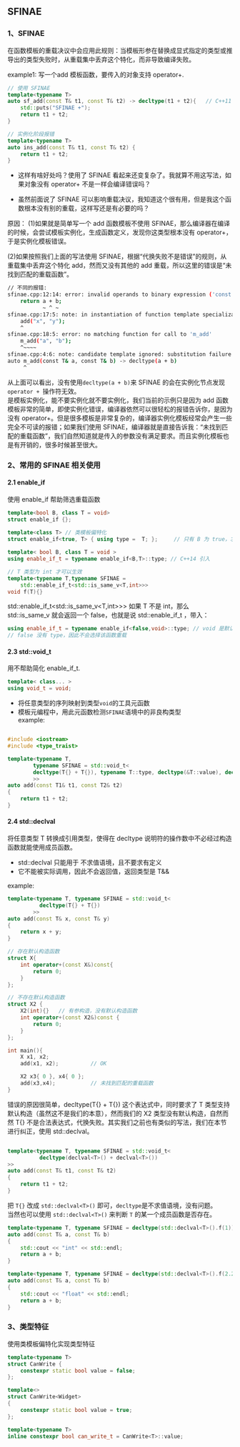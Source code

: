## SFINAE

### 1、SFINAE
在函数模板的重载决议中会应用此规则：当模板形参在替换成显式指定的类型或推导出的类型失败时，从重载集中丢弃这个特化，而非导致编译失败。

example1: 写一个add 模板函数，要传入的对象支持 operator+.
```c++
// 使用 SFINAE
template<typename T>
auto sf_add(const T& t1, const T& t2) -> decltype(t1 + t2){   // C++11 后置返回类型，在返回类型中运用 SFINAE
    std::puts("SFINAE +");
    return t1 + t2;
}

// 实例化阶段报错
template<typename T>
auto ins_add(const T& t1, const T& t2) {
    return t1 + t2;
}
```

- 这样有啥好处吗？使用了 SFINAE 看起来还变复杂了。我就算不用这写法，如果对象没有 operator+ 不是一样会编译错误吗？

- 虽然前面说了 SFINAE 可以影响重载决议，我知道这个很有用，但是我这个函数根本没有别的重载，这样写还是有必要的吗？

原因：
(1)如果就是简单写一个 add 函数模板不使用 SFINAE，那么编译器在编译的时候，会尝试模板实例化，生成函数定义，发现你这类型根本没有 operator+，于是实例化模板错误。  

(2)如果按照我们上面的写法使用 SFINAE，根据“代换失败不是错误”的规则，从重载集中丢弃这个特化 add，然而又没有其他的 add 重载，所以这里的错误是“未找到匹配的重载函数”。  
```bash
// 不同的报错:
sfinae.cpp:12:14: error: invalid operands to binary expression ('const char[2]' and 'const char[2]')
    return a + b;
           ~ ^ ~
sfinae.cpp:17:5: note: in instantiation of function template specialization 'add<char[2]>' requested here
    add("x", "y");
    ^
sfinae.cpp:18:5: error: no matching function for call to 'm_add'
    m_add("a", "b");
    ^~~~~
sfinae.cpp:4:6: note: candidate template ignored: substitution failure [with T = char[2]]: invalid operands to binary expression ('const char[2]' and 'const char[2]')
auto m_add(const T& a, const T& b) -> decltype(a + b)
     ^
```
从上面可以看出，没有使用`decltype(a + b)`来 SFINAE 的会在实例化节点发现`operator + `操作符无效。  
是模板实例化，能不要实例化就不要实例化，我们当前的示例只是因为 add 函数模板非常的简单，即使实例化错误，编译器依然可以很轻松的报错告诉你，是因为没有 operator+。但是很多模板是非常复杂的，编译器实例化模板经常会产生一些完全不可读的报错；如果我们使用 SFINAE，编译器就是直接告诉我：“未找到匹配的重载函数”，我们自然知道就是传入的参数没有满足要求。而且实例化模板也是有开销的，很多时候甚至很大。


### 2、常用的 SFINAE 相关使用
#### 2.1 enable_if
使用 enable_if 帮助筛选重载函数
```c++
template<bool B, class T = void>
struct enable_if {};
 
template<class T> // 类模板偏特化
struct enable_if<true, T> { using type =  T; };     // 只有 B 为 true，才有 type，即 ::type 才合法

template< bool B, class T = void >
using enable_if_t = typename enable_if<B,T>::type; // C++14 引入
```

```c++
// T 类型为 int 才可以生效
template<typename T,typename SFINAE = 
    std::enable_if_t<std::is_same_v<T,int>>>
void f(T){}
```
std::enable_if_t<std::is_same_v<T,int>>> 如果 T 不是 int，那么 std::is_same_v 就会返回一个 false，也就是说 std::enable_if_t<false> ，带入：
```c++
using enable_if_t = typename enable_if<false,void>::type; // void 是默认模板实参
// false 没有 type，因此不会选择该函数重载
```
#### 2.3 std::void_t
用不帮助简化 enable_if_t.
```c++
template< class... >
using void_t = void;
```
- 将任意类型的序列映射到类型`void`的工具元函数
- 模板元编程中，用此元函数检测`SFINAE`语境中的非良构类型  
example:
```c++

#include <iostream>
#include <type_traist>

template<typename T,
        typename SFINAE = std::void_t<
        decltype(T{} + T{}), typename T::type, decltype(&T::value), decltype(&T::f)
        >>
auto add(const T1& t1, const T2& t2)
{
    return t1 + t2;
}
```

#### 2.4 std::declval
将任意类型 T 转换成引用类型，使得在 decltype 说明符的操作数中不必经过构造函数就能使用成员函数。
- std::declval 只能用于 不求值语境，且不要求有定义
- 它不能被实际调用，因此不会返回值，返回类型是 T&&

example:
```c++
template<typename T, typename SFINAE = std::void_t< 
          decltype(T{} + T{})
        >>
auto add(const T& x, const T& y)
{
    return x + y;
}

// 存在默认构造函数
struct X{
    int operator+(const X&)const{
        return 0;
    }
};

// 不存在默认构造函数
struct X2 {
    X2(int){}   // 有参构造，没有默认构造函数
    int operator+(const X2&)const {
        return 0;
    }
};

int main(){
    X x1, x2;
    add(x1, x2);          // OK

    X2 x3{ 0 }, x4{ 0 };
    add(x3,x4);           // 未找到匹配的重载函数
}
```
错误的原因很简单，decltype(T{} + T{}) 这个表达式中，同时要求了 T 类型支持默认构造（虽然这不是我们的本意），然而我们的 X2 类型没有默认构造，自然而然 T{} 不是合法表达式，代换失败。其实我们之前也有类似的写法，我们在本节进行纠正，使用 std::declval。
```c++

template<typename T, typename SFINAE = std::void_t<
          decltype(declval<T>() + declval<T>())
>>
auto add(const T& t1, const T& t2)
{
    return t1 + t2;
}
```
把 `T{}` 改成 `std::declval<T>()` 即可，`decltype`是不求值语境，没有问题。  
当然也可以使用 `std::declval<T>()` 来判断 `T` 的某一个成员函数是否存在。

```c++
template<typename T, typename SFINAE = decltype(std::declval<T>().f(1))>
auto add(const T& a, const T& b)
{
    std::cout << "int" << std::endl;
    return a + b;
}

template<typename T, typename SFINAE = decltype(std::declval<T>().f(2.2))>
auto add(const T& a, const T& b)
{
    std::cout << "float" << std::endl;
    return a + b;
}

```

### 3、类型特征
使用类模板偏特化实现类型特征
```c++
template<typename T>
struct CanWrite {
    constexpr static bool value = false;
};

template<>
struct CanWrite<Widget>
{
    constexpr static bool value = true;
};

template<typename T>
inline constexpr bool can_write_t = CanWrite<T>::value;
```




